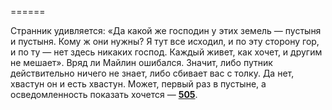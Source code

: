 ======

Странник удивляется: «Да какой же господин у этих земель — пустыня и пустыня. Кому ж они нужны? Я тут все исходил, и по эту сторону гор, и по ту — нет здесь никаких господ. Каждый живет, как хочет, и другим не мешает». Вряд ли Майлин ошибался. Значит, либо путник действительно ничего не знает, либо сбивает вас с толку. Да нет, хвастун он и есть хвастун. Может, первый раз в пустыне, а осведомленность показать хочется — [**505**](#n_505).

